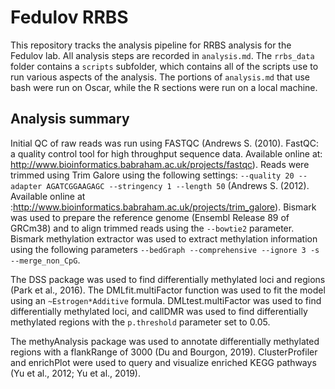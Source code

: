 # Fedulov RRBS 

This repository tracks the analysis pipeline for RRBS analysis for the Fedulov lab. All analysis steps are recorded in `analysis.md`. The `rrbs_data` folder contains a `scripts` subfolder, which contains all of the scripts use to run various aspects of the analysis. The portions of `analysis.md` that use bash were run on Oscar, while the R sections were run on a local machine.

## Analysis summary

Initial QC of raw reads was run using FASTQC (Andrews S. (2010). FastQC: a quality control tool for high throughput sequence data. Available online at: http://www.bioinformatics.babraham.ac.uk/projects/fastqc). Reads were trimmed using Trim Galore using the following settings: `--quality 20 --adapter AGATCGGAAGAGC --stringency 1 --length 50` (Andrews S. (2012). Available online at :http://www.bioinformatics.babraham.ac.uk/projects/trim_galore). Bismark was used to prepare the reference genome (Ensembl Release 89 of GRCm38) and to align trimmed reads using the `--bowtie2` parameter. Bismark methylation extractor was used to extract methylation information using the following parameters `--bedGraph --comprehensive --ignore 3 -s --merge_non_CpG`.      

The DSS package was used to find differentially methylated loci and regions (Park et al., 2016). The DMLfit.multiFactor function was used to fit the model using an `~Estrogen*Additive` formula. DMLtest.multiFactor was used to find differentially methylated loci, and callDMR was used to find differentially methylated regions with the `p.threshold` parameter set to 0.05. 

The methyAnalysis package was used to annotate differentially methylated regions with a flankRange of 3000 (Du and Bourgon, 2019). ClusterProfiler and enrichPlot were used to query and visualize enriched KEGG pathways (Yu et al., 2012; Yu et al., 2019).


